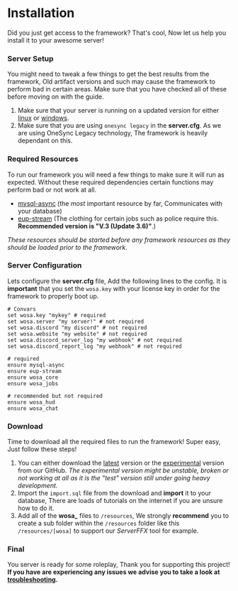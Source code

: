 # Installation
Did you just get access to the framework? That's cool, Now let us help you install it to your awesome server!


### Server Setup
You might need to tweak a few things to get the best results from the framework, Old artifact versions and such may cause the framework to perform bad in certain areas. Make sure that you have checked all of these before moving on with the guide.

1. Make sure that your server is running on a updated version for either [linux](https://runtime.fivem.net/artifacts/fivem/build_proot_linux/master/) or [windows](https://runtime.fivem.net/artifacts/fivem/build_server_windows/master/).
2. Make sure that you are using `onesync legacy` in the **server.cfg**. As we are using OneSync Legacy technology, The framework is heavily dependant on this.

### Required Resources
To run our framework you will need a few things to make sure it will run as expected. Without these required dependencies certain functions may perform bad or not work at all.

- [mysql-async](https://github.com/brouznouf/fivem-mysql-async) (the *most* important resource by far, Communicates with your database)
- [eup-stream](https://forum.cfx.re/t/emergency-uniform-pack-client-server-sided-easy-install-update-5-0-announcement/97599) (The clothing for certain jobs such as police require this. **Recommended version is "V.3 (Update 3.6)"**.)

*These resources should be started before any framework resources as they should be loaded prior to the framework.*

### Server Configuration
Lets configure the **server.cfg** file, Add the following lines to the config. It is **important** that you set the `wosa.key` with your license key in order for the framework to properly boot up.

```
# Convars
set wosa.key "mykey" # required
set wosa.server "my server!" # not required
set wosa.discord "my discord" # not required
set wosa.website "my website" # not required
set wosa.discord_server_log "my webhook" # not required
set wosa.discord_report_log "my webhook" # not required

# required
ensure mysql-async
ensure eup-stream
ensure wosa_core
ensure wosa_jobs

# recommended but not required
ensure wosa_hud
ensure wosa_chat
```

### Download
Time to download all the required files to run the framework! Super easy, Just follow these steps!

1. You can either download the [latest](https://github.com/WosaFramework/releases) version or the [experimental](https://github.com/WosaFramework) version from our GitHub. *The experimental version might be unstable, broken or not working at all as it is the "test" version still under going heavy development.*
2. Import the `import.sql` file from the download and **import** it to your database, There are loads of tutorials on the internet if you are unsure how to do it.
3. Add all of the **wosa_** files to `/resources`, We strongly **recommend** you to create a sub folder within the `/resources` folder like this `/resources/[wosa]` to support our *ServerFFX* tool for example.

### Final
You server is ready for some roleplay, Thank you for supporting this project! **If you have are experiencing any issues we advise you to take a look at [troubleshooting](troubleshooting.md).**